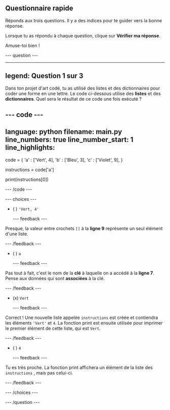 ## Questionnaire rapide

Réponds aux trois questions. Il y a des indices pour te guider vers la bonne réponse.

Lorsque tu as répondu à chaque question, clique sur **Vérifier ma réponse**.

Amuse-toi bien !

--- question ---

---
legend: Question 1 sur 3
---
Dans ton projet d'art codé, tu as utilisé des listes et des dictionnaires pour coder une forme en une lettre. Le code ci-dessous utilise des **listes** et des **dictionnaires**. Quel sera le résultat de ce code une fois exécuté ?

--- code ---
---
language: python
filename: main.py
line_numbers: true
line_number_start: 1
line_highlights: 
---
code = {
    'a' : ['Vert', 4],
    'b' : ['Bleu', 3],
    'c' : ['Violet', 9],
}

instructions = code['a']

print(instructions[0])

--- /code ---

--- choices ---

- ( )
`'Vert, 4'`

  --- feedback ---

Presque, la valeur entre crochets `[]` à la **ligne 9** représente un seul élément d'une liste.

  --- /feedback ---

- ( )
`a`

  --- feedback ---

Pas tout à fait, c'est le nom de la **clé** à laquelle on a accédé à la **ligne 7**. Pense aux données qui sont **associées** à la clé.

  --- /feedback ---

- (x)
`Vert`

  --- feedback ---

Correct ! Une nouvelle liste appelée `instructions` est créée et contiendra les éléments `'Vert'` et `4`. La fonction print est ensuite utilisée pour imprimer le premier élément de cette liste, qui est `Vert`.

  --- /feedback ---

- ( )
`4`

  --- feedback ---

Tu es très proche. La fonction print affichera un élément de la liste des `instructions` , mais pas celui-ci.

  --- /feedback ---

--- /choices ---

--- /question ---
